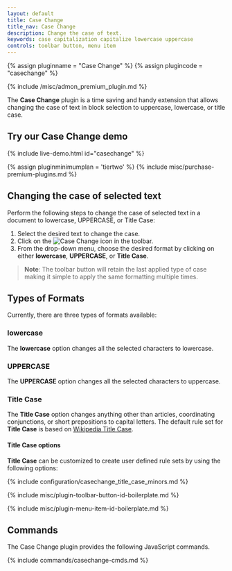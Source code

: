 ```yaml
---
layout: default
title: Case Change
title_nav: Case Change
description: Change the case of text.
keywords: case capitalization capitalize lowercase uppercase
controls: toolbar button, menu item
---
```


{% assign pluginname = "Case Change" %}
{% assign plugincode = "casechange" %}

{% include /misc/admon_premium_plugin.md %}

The **Case Change** plugin is a time saving and handy extension that allows changing the case of text in block selection to uppercase, lowercase, or title case.

## Try our Case Change demo

{% include live-demo.html id="casechange" %}

{% assign pluginminimumplan = 'tiertwo' %}
{% include misc/purchase-premium-plugins.md %}

## Changing the case of selected text

Perform the following steps to change the case of selected text in a document to lowercase, UPPERCASE, or Title Case:

1. Select the desired text to change the case.
2. Click on the ![Case Change]({{site.baseurl}}/images/casechangeicon.png) icon in the toolbar.
3. From the drop-down menu, choose the desired format by clicking on either **lowercase**, **UPPERCASE**, or **Title Case**.

> **Note**: The toolbar button will retain the last applied type of case making it simple to apply the same formatting multiple times.

## Types of Formats

Currently, there are three types of formats available:

### lowercase

The **lowercase** option changes all the selected characters to lowercase.

### UPPERCASE

The **UPPERCASE** option changes all the selected characters to uppercase.

### Title Case

The **Title Case** option changes anything other than articles, coordinating conjunctions, or short prepositions to capital letters. The default rule set for **Title Case** is based on [Wikipedia Title Case](https://titlecaseconverter.com/rules/#WP).

#### Title Case options

**Title Case** can be customized to create user defined rule sets by using the following options:

{% include configuration/casechange_title_case_minors.md %}

{% include misc/plugin-toolbar-button-id-boilerplate.md %}

{% include misc/plugin-menu-item-id-boilerplate.md %}

## Commands

The Case Change plugin provides the following JavaScript commands.

{% include commands/casechange-cmds.md %}

